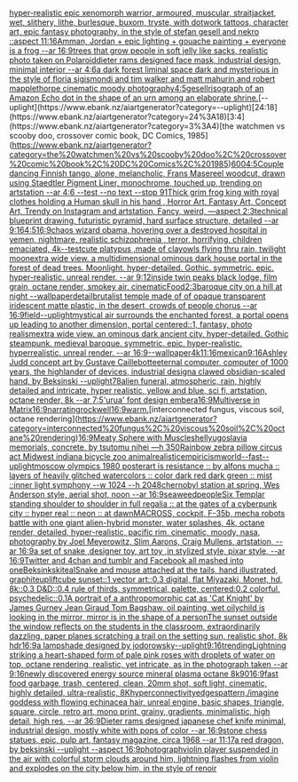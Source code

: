 [hyper-realistic epic xenomorph warrior, armoured, muscular, straitjacket, wet, slithery, lithe, burlesque, buxom, tryste, with dotwork tattoos, character art, epic fantasy photography, in the style of stefan gesell and nekro ::aspect 11:16](https://www.ebank.nz/aiartgenerator?category=hyper-realistic%20epic%20xenomorph%20warrior%2C%20armoured%2C%20muscular%2C%20straitjacket%2C%20wet%2C%20slithery%2C%20lithe%2C%20burlesque%2C%20buxom%2C%20tryste%2C%20with%20dotwork%20tattoos%2C%20character%20art%2C%20epic%20fantasy%20photography%2C%20in%20the%20style%20of%20stefan%20gesell%20and%20nekro%20%3A%3Aaspect%2011%3A16)[Amman, Jordan + epic lighting + gouache painting + everyone is a frog --ar 16:9](https://www.ebank.nz/aiartgenerator?category=Amman%2C%20Jordan%20%2B%20epic%20lighting%20%2B%20gouache%20painting%20%2B%20everyone%20is%20a%20frog%20--ar%2016%3A9)[trees that grow people in soft jelly like sacks, realistic photo taken on Polaroid](https://www.ebank.nz/aiartgenerator?category=trees%20that%20grow%20people%20in%20soft%20jelly%20like%20sacks%2C%20realistic%20photo%20taken%20on%20Polaroid)[dieter rams designed face mask, industrial design, minimal interior --ar 4:6](https://www.ebank.nz/aiartgenerator?category=dieter%20rams%20designed%20face%20mask%2C%20industrial%20design%2C%20minimal%20interior%20--ar%204%3A6)[a dark forest liminal space dark and mysterious in the style of floria sigismondi and tim walker and matt mahurin and robert mapplethorpe cinematic moody photography](https://www.ebank.nz/aiartgenerator?category=a%20dark%20forest%20liminal%20space%20dark%20and%20mysterious%20in%20the%20style%20of%20floria%20sigismondi%20and%20tim%20walker%20and%20matt%20mahurin%20and%20robert%20mapplethorpe%20cinematic%20moody%20photography)[4:5](https://www.ebank.nz/aiartgenerator?category=4%3A5)[gesell](https://www.ebank.nz/aiartgenerator?category=gesell)[risograph of an Amazon Echo dot in the shape of an urn among an elaborate shrine.](https://www.ebank.nz/aiartgenerator?category=risograph%20of%20an%20Amazon%20Echo%20dot%20in%20the%20shape%20of%20an%20urn%20among%20an%20elaborate%20shrine.)[--uplight](https://www.ebank.nz/aiartgenerator?category=--uplight)[24:18](https://www.ebank.nz/aiartgenerator?category=24%3A18)[3:4](https://www.ebank.nz/aiartgenerator?category=3%3A4)[the watchmen vs scooby doo, crossover comic book, DC Comics, 1985](https://www.ebank.nz/aiartgenerator?category=the%20watchmen%20vs%20scooby%20doo%2C%20crossover%20comic%20book%2C%20DC%20Comics%2C%201985)[600](https://www.ebank.nz/aiartgenerator?category=600)[4:5](https://www.ebank.nz/aiartgenerator?category=4%3A5)[Couple dancing Finnish tango, alone, melancholic, Frans Masereel woodcut, drawn using Staedtler Pigment Liner, monochrome, touched up, trending on artstation --ar 4:6 --test --no text --stop 91](https://www.ebank.nz/aiartgenerator?category=Couple%20dancing%20Finnish%20tango%2C%20alone%2C%20melancholic%2C%20Frans%20Masereel%20woodcut%2C%20drawn%20using%20Staedtler%20Pigment%20Liner%2C%20monochrome%2C%20touched%20up%2C%20trending%20on%20artstation%20--ar%204%3A6%20--test%20--no%20text%20--stop%2091)[Thick grim frog king with royal clothes holding a Human skull in his hand , Horror Art, Fantasy Art, Concept Art, Trendy on Instagram and artstation, Fancy, weird, —aspect 2:3](https://www.ebank.nz/aiartgenerator?category=Thick%20grim%20frog%20king%20with%20royal%20clothes%20holding%20a%20Human%20skull%20in%20his%20hand%20%2C%20Horror%20Art%2C%20Fantasy%20Art%2C%20Concept%20Art%2C%20Trendy%20on%20Instagram%20and%20artstation%2C%20Fancy%2C%20weird%2C%20%E2%80%94aspect%202%3A3)[technical blueprint drawing, futuristic pyramid, hard surface structure, detailed --ar 9:16](https://www.ebank.nz/aiartgenerator?category=technical%20blueprint%20drawing%2C%20futuristic%20pyramid%2C%20hard%20surface%20structure%2C%20detailed%20--ar%209%3A16)[4:5](https://www.ebank.nz/aiartgenerator?category=4%3A5)[16:9](https://www.ebank.nz/aiartgenerator?category=16%3A9)[chaos wizard obama, hovering over a destroyed hospital in yemen, nightmare, realistic schizophrenia , terror, horrifying, children emaciated, 4k](https://www.ebank.nz/aiartgenerator?category=chaos%20wizard%20obama%2C%20hovering%20over%20a%20destroyed%20hospital%20in%20yemen%2C%20nightmare%2C%20realistic%20schizophrenia%20%2C%20terror%2C%20horrifying%2C%20children%20emaciated%2C%204k)[--test](https://www.ebank.nz/aiartgenerator?category=--test)[cute platypus ,made of clay](https://www.ebank.nz/aiartgenerator?category=cute%20platypus%20%2Cmade%20of%20clay)[owls flying thru rain, twilight moon](https://www.ebank.nz/aiartgenerator?category=owls%20flying%20thru%20rain%2C%20twilight%20moon)[extra wide view. a multidimensional ominous dark house portal in the forest of dead trees. Moonlight. hyper-detailed. Gothic. symmetric. epic. hyper-realistic. unreal render. --ar 9:12](https://www.ebank.nz/aiartgenerator?category=extra%20wide%20view.%20a%20multidimensional%20ominous%20dark%20house%20portal%20in%20the%20forest%20of%20dead%20trees.%20Moonlight.%20hyper-detailed.%20Gothic.%20symmetric.%20epic.%20hyper-realistic.%20unreal%20render.%20--ar%209%3A12)[inside twin peaks black lodge, film grain, octane render, smokey air, cinematic](https://www.ebank.nz/aiartgenerator?category=inside%20twin%20peaks%20black%20lodge%2C%20film%20grain%2C%20octane%20render%2C%20smokey%20air%2C%20cinematic)[Food](https://www.ebank.nz/aiartgenerator?category=Food)[2:3](https://www.ebank.nz/aiartgenerator?category=2%3A3)[baroque city on a hill at night --wallpaper](https://www.ebank.nz/aiartgenerator?category=baroque%20city%20on%20a%20hill%20at%20night%20--wallpaper)[detail](https://www.ebank.nz/aiartgenerator?category=detail)[brutalist temple made of of opaque transparent iridescent matte plastic, in the desert, crowds of people chorus --ar 16:9](https://www.ebank.nz/aiartgenerator?category=brutalist%20temple%20made%20of%20of%20opaque%20transparent%20iridescent%20matte%20plastic%2C%20in%20the%20desert%2C%20crowds%20of%20people%20chorus%20--ar%2016%3A9)[field](https://www.ebank.nz/aiartgenerator?category=field)[--uplight](https://www.ebank.nz/aiartgenerator?category=--uplight)[mystical air surrounds the enchanted forest, a portal opens up leading to another dimension, portal centered::1, fantasy, photo realism](https://www.ebank.nz/aiartgenerator?category=mystical%20air%20surrounds%20the%20enchanted%20forest%2C%20a%20portal%20opens%20up%20leading%20to%20another%20dimension%2C%20portal%20centered%3A%3A1%2C%20fantasy%2C%20photo%20realism)[extra wide view. an ominous dark ancient city. hyper-detailed. Gothic steampunk. medieval baroque. symmetric. epic. hyper-realistic. hyperrealistic. unreal render. --ar 16:9](https://www.ebank.nz/aiartgenerator?category=extra%20wide%20view.%20an%20ominous%20dark%20ancient%20city.%20hyper-detailed.%20Gothic%20steampunk.%20medieval%20baroque.%20symmetric.%20epic.%20hyper-realistic.%20hyperrealistic.%20unreal%20render.%20--ar%2016%3A9)[--wallpaper](https://www.ebank.nz/aiartgenerator?category=--wallpaper)[4k](https://www.ebank.nz/aiartgenerator?category=4k)[11:16](https://www.ebank.nz/aiartgenerator?category=11%3A16)[mexican](https://www.ebank.nz/aiartgenerator?category=mexican)[9:16](https://www.ebank.nz/aiartgenerator?category=9%3A16)[Ashley Judd concept art by Gustave Caillebotte](https://www.ebank.nz/aiartgenerator?category=Ashley%20Judd%20concept%20art%20by%20Gustave%20Caillebotte)[eternal computer, computer of 1000 years, the highlander of devices, industrial design](https://www.ebank.nz/aiartgenerator?category=eternal%20computer%2C%20computer%20of%201000%20years%2C%20the%20highlander%20of%20devices%2C%20industrial%20design)[a clawed obsidian-scaled hand, by Beksinski --uplight](https://www.ebank.nz/aiartgenerator?category=a%20clawed%20obsidian-scaled%20hand%2C%20by%20Beksinski%20--uplight)[78](https://www.ebank.nz/aiartgenerator?category=78)[alien funeral, atmospheric, rain, highly detailed and intricate, hyper realistic, yellow and blue, sci fi, artstation, octane render, 8k --ar 7:5](https://www.ebank.nz/aiartgenerator?category=alien%20funeral%2C%20atmospheric%2C%20rain%2C%20highly%20detailed%20and%20intricate%2C%20hyper%20realistic%2C%20yellow%20and%20blue%2C%20sci%20fi%2C%20artstation%2C%20octane%20render%2C%208k%20--ar%207%3A5)['urua' font design embera](https://www.ebank.nz/aiartgenerator?category=%27urua%27%20font%20design%20embera)[16:9](https://www.ebank.nz/aiartgenerator?category=16%3A9)[Multiverse in Matrix](https://www.ebank.nz/aiartgenerator?category=Multiverse%20in%20Matrix)[16:9](https://www.ebank.nz/aiartgenerator?category=16%3A9)[narrating](https://www.ebank.nz/aiartgenerator?category=narrating)[rockwell](https://www.ebank.nz/aiartgenerator?category=rockwell)[16:9](https://www.ebank.nz/aiartgenerator?category=16%3A9)[warm.](https://www.ebank.nz/aiartgenerator?category=warm.)[interconnected fungus, viscous soil, octane rendering](https://www.ebank.nz/aiartgenerator?category=interconnected%20fungus%2C%20viscous%20soil%2C%20octane%20rendering)[16:9](https://www.ebank.nz/aiartgenerator?category=16%3A9)[Meaty Sphere with Muscles](https://www.ebank.nz/aiartgenerator?category=Meaty%20Sphere%20with%20Muscles)[hell](https://www.ebank.nz/aiartgenerator?category=hell)[yugoslavia memorials, concrete,  by tsutomu nihei —h 350](https://www.ebank.nz/aiartgenerator?category=yugoslavia%20memorials%2C%20concrete%2C%20%20by%20tsutomu%20nihei%20%E2%80%94h%20350)[Rainbow zebra pillow circus act Midwest indiana bicycle zoo animal](https://www.ebank.nz/aiartgenerator?category=Rainbow%20zebra%20pillow%20circus%20act%20Midwest%20indiana%20bicycle%20zoo%20animal)[realistic](https://www.ebank.nz/aiartgenerator?category=realistic)[empiricism](https://www.ebank.nz/aiartgenerator?category=empiricism)[world](https://www.ebank.nz/aiartgenerator?category=world)[--fast](https://www.ebank.nz/aiartgenerator?category=--fast)[--uplight](https://www.ebank.nz/aiartgenerator?category=--uplight)[moscow olympics 1980 poster](https://www.ebank.nz/aiartgenerator?category=moscow%20olympics%201980%20poster)[art is resistance :: by alfons mucha :: layers of heavily glitched watercolors :: color dark red dark green :: mist ::](https://www.ebank.nz/aiartgenerator?category=art%20is%20resistance%20%3A%3A%20by%20alfons%20mucha%20%3A%3A%20layers%20of%20heavily%20glitched%20watercolors%20%3A%3A%20color%20dark%20red%20dark%20green%20%3A%3A%20mist%20%3A%3A)[inner light symphony  --w 1024 --h 2048](https://www.ebank.nz/aiartgenerator?category=inner%20light%20symphony%20%20--w%201024%20--h%202048)[chernobyl station at spring, Wes Anderson style, aerial shot, noon --ar 16:9](https://www.ebank.nz/aiartgenerator?category=chernobyl%20station%20at%20spring%2C%20Wes%20Anderson%20style%2C%20aerial%20shot%2C%20noon%20--ar%2016%3A9)[seaweed](https://www.ebank.nz/aiartgenerator?category=seaweed)[people](https://www.ebank.nz/aiartgenerator?category=people)[Six Templar standing shoulder to shoulder in full regalia :: at the gates of a cyberpunk city :: hyper real :: neon :: at dawn](https://www.ebank.nz/aiartgenerator?category=Six%20Templar%20standing%20shoulder%20to%20shoulder%20in%20full%20regalia%20%3A%3A%20at%20the%20gates%20of%20a%20cyberpunk%20city%20%3A%3A%20hyper%20real%20%3A%3A%20neon%20%3A%3A%20at%20dawn)[MACROSS, cockpit, F-35b, mecha robots battle with one giant alien-hybrid monster, water splashes, 4k, octane render, detailed, hyper-realistic, pacific rim, cinematic, moody, nasa, photography by Joel Meyerowitz, Slim Aarons, Craig Mullens, artstation, --ar 16:9](https://www.ebank.nz/aiartgenerator?category=MACROSS%2C%20cockpit%2C%20F-35b%2C%20mecha%20robots%20battle%20with%20one%20giant%20alien-hybrid%20monster%2C%20water%20splashes%2C%204k%2C%20octane%20render%2C%20detailed%2C%20hyper-realistic%2C%20pacific%20rim%2C%20cinematic%2C%20moody%2C%20nasa%2C%20photography%20by%20Joel%20Meyerowitz%2C%20Slim%20Aarons%2C%20Craig%20Mullens%2C%20artstation%2C%20--ar%2016%3A9)[a set of snake ,designer toy, art toy ,in stylized style, pixar style, --ar 16:9](https://www.ebank.nz/aiartgenerator?category=a%20set%20of%20snake%20%2Cdesigner%20toy%2C%20art%20toy%20%2Cin%20stylized%20style%2C%20pixar%20style%2C%20--ar%2016%3A9)[Twitter and 4chan and tumblr and Facebook all mashed into one](https://www.ebank.nz/aiartgenerator?category=Twitter%20and%204chan%20and%20tumblr%20and%20Facebook%20all%20mashed%20into%20one)[Beksinkski](https://www.ebank.nz/aiartgenerator?category=Beksinkski)[teal](https://www.ebank.nz/aiartgenerator?category=teal)[Snake and mouse attached at the tails, hand illustrated, graphite](https://www.ebank.nz/aiartgenerator?category=Snake%20and%20mouse%20attached%20at%20the%20tails%2C%20hand%20illustrated%2C%20graphite)[uplift](https://www.ebank.nz/aiartgenerator?category=uplift)[cube sunset::1 vector art::0.3 digital, flat Miyazaki, Monet, hd, 8k::0.3 D&D::0.4 rule of thirds, symmetrical, palette, centered:0.2 colorful, psychedelic::0.1](https://www.ebank.nz/aiartgenerator?category=cube%20sunset%3A%3A1%20vector%20art%3A%3A0.3%20digital%2C%20flat%20Miyazaki%2C%20Monet%2C%20hd%2C%208k%3A%3A0.3%20D%26D%3A%3A0.4%20rule%20of%20thirds%2C%20symmetrical%2C%20palette%2C%20centered%3A0.2%20colorful%2C%20psychedelic%3A%3A0.1)[A portrait of  a anthropomorphic cat as 'Cat Knight' by James Gurney Jean Giraud Tom Bagshaw, oil painting, wet oily](https://www.ebank.nz/aiartgenerator?category=A%20portrait%20of%20%20a%20anthropomorphic%20cat%20as%20%27Cat%20Knight%27%20by%20James%20Gurney%20Jean%20Giraud%20Tom%20Bagshaw%2C%20oil%20painting%2C%20wet%20oily)[child is looking in the mirror, mirror is in the shape of a person](https://www.ebank.nz/aiartgenerator?category=child%20is%20looking%20in%20the%20mirror%2C%20mirror%20is%20in%20the%20shape%20of%20a%20person)[The sunset outside the window reflects on the students in the classroom, extraordinarily dazzling, paper planes scratching a trail on the setting sun, realistic shot, 8k hdr](https://www.ebank.nz/aiartgenerator?category=The%20sunset%20outside%20the%20window%20reflects%20on%20the%20students%20in%20the%20classroom%2C%20extraordinarily%20dazzling%2C%20paper%20planes%20scratching%20a%20trail%20on%20the%20setting%20sun%2C%20realistic%20shot%2C%208k%20hdr)[16:9](https://www.ebank.nz/aiartgenerator?category=16%3A9)[a lampshade designed by jodorowsky](https://www.ebank.nz/aiartgenerator?category=a%20lampshade%20designed%20by%20jodorowsky)[--uplight](https://www.ebank.nz/aiartgenerator?category=--uplight)[9:16](https://www.ebank.nz/aiartgenerator?category=9%3A16)[trending](https://www.ebank.nz/aiartgenerator?category=trending)[Lightning striking a heart-shaped form of pale pink roses with droplets of water on top, octane rendering, realistic, yet intricate, as in the photograph taken --ar 9:16](https://www.ebank.nz/aiartgenerator?category=Lightning%20striking%20a%20heart-shaped%20form%20of%20pale%20pink%20roses%20with%20droplets%20of%20water%20on%20top%2C%20octane%20rendering%2C%20realistic%2C%20yet%20intricate%2C%20as%20in%20the%20photograph%20taken%20--ar%209%3A16)[newly discovered energy source mineral plasma octane 8k](https://www.ebank.nz/aiartgenerator?category=newly%20discovered%20energy%20source%20mineral%20plasma%20octane%208k)[90](https://www.ebank.nz/aiartgenerator?category=90)[16:9](https://www.ebank.nz/aiartgenerator?category=16%3A9)[fast food garbage, trash, centered, clean, 20mm shot, soft light, cinematic, highly detailed, ultra-realistic, 8K](https://www.ebank.nz/aiartgenerator?category=fast%20food%20garbage%2C%20trash%2C%20centered%2C%20clean%2C%2020mm%20shot%2C%20soft%20light%2C%20cinematic%2C%20highly%20detailed%2C%20ultra-realistic%2C%208K)[hyperconnectivity](https://www.ebank.nz/aiartgenerator?category=hyperconnectivity)[edges](https://www.ebank.nz/aiartgenerator?category=edges)[pattern,](https://www.ebank.nz/aiartgenerator?category=pattern%2C)[/imagine goddess with flowing echinacea hair, unreal engine, basic shapes, triangle, square, circle, retro art, mono print, grainy, gradients, minimalistic, high detail, high res, --ar 36:9](https://www.ebank.nz/aiartgenerator?category=/imagine%20goddess%20with%20flowing%20echinacea%20hair%2C%20unreal%20engine%2C%20basic%20shapes%2C%20triangle%2C%20square%2C%20circle%2C%20retro%20art%2C%20mono%20print%2C%20grainy%2C%20gradients%2C%20minimalistic%2C%20high%20detail%2C%20high%20res%2C%20--ar%2036%3A9)[Dieter rams designed japanese chef knife minimal, industrial design, mostly white with pops of color --ar 16:9](https://www.ebank.nz/aiartgenerator?category=Dieter%20rams%20designed%20japanese%20chef%20knife%20minimal%2C%20industrial%20design%2C%20mostly%20white%20with%20pops%20of%20color%20--ar%2016%3A9)[stone chess statues, epic, pulp art, fantasy magazine, circa 1968 --ar 11:17](https://www.ebank.nz/aiartgenerator?category=stone%20chess%20statues%2C%20epic%2C%20pulp%20art%2C%20fantasy%20magazine%2C%20circa%201968%20--ar%2011%3A17)[a red dragon, by beksinski --uplight --aspect 16:9](https://www.ebank.nz/aiartgenerator?category=a%20red%20dragon%2C%20by%20beksinski%20--uplight%20--aspect%2016%3A9)[photograph](https://www.ebank.nz/aiartgenerator?category=photograph)[violin player suspended in the air with colorful storm clouds around him, lightning flashes from violin and explodes on the city below him, in the style of renoir](https://www.ebank.nz/aiartgenerator?category=violin%20player%20suspended%20in%20the%20air%20with%20colorful%20storm%20clouds%20around%20him%2C%20lightning%20flashes%20from%20violin%20and%20explodes%20on%20the%20city%20below%20him%2C%20in%20the%20style%20of%20renoir)